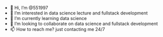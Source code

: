 - 👋 Hi, I’m @551997
- 👀 I’m interested in data science lecture and fullstack development
- 🌱 I’m currently learning data science
- 💞️ I’m looking to collaborate on data science and fullstack development
- 📫 How to reach me? just contacting me 24/7

<!---
551997/551997 is a ✨ special ✨ repository because its `README.md` (this file) appears on your GitHub profile.
You can click the Preview link to take a look at your changes.
--->
